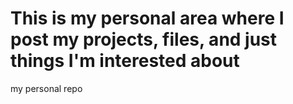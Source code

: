 # This is my personal area where I post my projects, files, and just things I'm interested about
my personal repo
